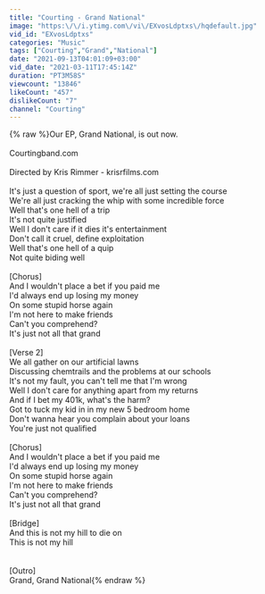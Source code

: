 ```yaml
---
title: "Courting - Grand National"
image: "https:\/\/i.ytimg.com\/vi\/EXvosLdptxs\/hqdefault.jpg"
vid_id: "EXvosLdptxs"
categories: "Music"
tags: ["Courting","Grand","National"]
date: "2021-09-13T04:01:09+03:00"
vid_date: "2021-03-11T17:45:14Z"
duration: "PT3M58S"
viewcount: "13846"
likeCount: "457"
dislikeCount: "7"
channel: "Courting"
---
```

{% raw %}Our EP, Grand National, is out now.<br /><br />Courtingband.com<br /><br />Directed by Kris Rimmer - krisrfilms.com<br /><br />It's just a question of sport, we're all just setting the course<br />We're all just cracking the whip with some incredible force<br />Well that's one hell of a trip<br />It's not quite justified<br />Well I don't care if it dies it's entertainment<br />Don't call it cruel, define exploitation<br />Well that's one hell of a quip<br />Not quite biding well<br /><br />[Chorus]<br />And I wouldn't place a bet if you paid me<br />I'd always end up losing my money<br />On some stupid horse again<br />I'm not here to make friends<br />Can't you comprehend?<br />It's just not all that grand<br /><br />[Verse 2]<br />We all gather on our artificial lawns<br />Discussing chemtrails and the problems at our schools<br />It's not my fault, you can't tell me that I'm wrong<br />Well I don't care for anything apart from my returns<br />And if I bet my 401k, what's the harm?<br />Got to tuck my kid in in my new 5 bedroom home<br />Don't wanna hear you complain about your loans<br />You're just not qualified<br /><br />[Chorus]<br />And I wouldn't place a bet if you paid me<br />I'd always end up losing my money<br />On some stupid horse again<br />I'm not here to make friends<br />Can't you comprehend?<br />It's just not all that grand<br /><br />[Bridge]<br />And this is not my hill to die on<br />This is not my hill<br /><br /><br />[Outro]<br />Grand, Grand National{% endraw %}
